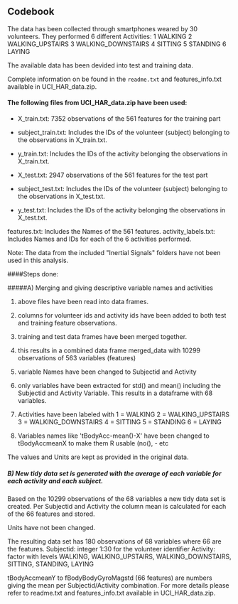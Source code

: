 ## Codebook


The data has been collected through smartphones weared by 30 volunteers. 
They performed 6 different Activities: 
1 WALKING
2 WALKING_UPSTAIRS
3 WALKING_DOWNSTAIRS
4 SITTING
5 STANDING
6 LAYING

The available data has been devided into test and training data.

Complete information on be found in the `readme.txt` and features_info.txt available in UCI_HAR_data.zip.


#### The following files from UCI_HAR_data.zip have been used:

- X_train.txt: 
7352 observations of the 561 features for the training part
- subject_train.txt: 
Includes the IDs of the volunteer (subject) belonging to the observations in X_train.txt.
- y_train.txt: 
Includes the IDs of the activity belonging the observations in X_train.txt.

- X_test.txt: 
2947 observations of the 561 features for the test part
- subject_test.txt: 
Includes the IDs of the volunteer (subject) belonging to the observations in X_test.txt.
- y_test.txt: 
Includes the IDs of the activity belonging the observations in X_test.txt.

features.txt: Includes the Names of the 561 features.
activity_labels.txt: Includes Names and IDs for each of the 6 activities performed.

Note: The data from the included "Inertial Signals" folders have not been used in this analysis.



####Steps done:

#####A) Merging and giving descriptive variable names and activities

1. above files have been read into data frames.

2. columns for volunteer ids and activity ids have been added to both test and training feature observations.

3. training and test data frames have been merged together.

4. this results in a combined data frame merged_data with 10299 observations of 563 variables (features)

5. variable Names have been changed to Subjectid and Activity 

6. only variables have been extracted for std() and mean() including the Subjectid and Activity Variable. 
   This results in a dataframe with 68 variables.

7. Activities have been labeled with 
1 = WALKING
2 = WALKING_UPSTAIRS
3 = WALKING_DOWNSTAIRS
4 = SITTING
5 = STANDING
6 = LAYING

8. Variables names like 'tBodyAcc-mean()-X' have been changed to tBodyAccmeanX to make them R usable (no(), - etc

The values and Units are kept as provided in the original data.

##### B) New tidy data set is generated with the average of each variable for each activity and each subject.

Based on the 10299 observations of the 68 variables a new tidy data set is created.
Per Subjectid and Activity the column mean is calculated for each of the 66 features and stored.

Units have not been changed.

The resulting data set has 180 observations of 68 variables where 66 are the features.
Subjectid: integer 1:30 for the volunteer identifier
Activity: factor with levels WALKING, WALKING_UPSTAIRS, WALKING_DOWNSTAIRS, SITTING, STANDING, LAYING

tBodyAccmeanY to fBodyBodyGyroMagstd (66 features) are numbers giving the mean per Subjectid/Activity combination.
For more details please refer to readme.txt and features_info.txt available in UCI_HAR_data.zip.





 
   

